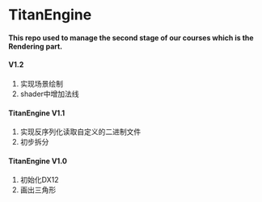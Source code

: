 # TitanEngine

#### 	This repo used to manage the second stage of our courses which is the Rendering part.

#### V1.2

1. 实现场景绘制
2. shader中增加法线

#### TitanEngine V1.1

1. 实现反序列化读取自定义的二进制文件
2. 初步拆分

#### TitanEngine V1.0

1. 初始化DX12
2. 画出三角形

